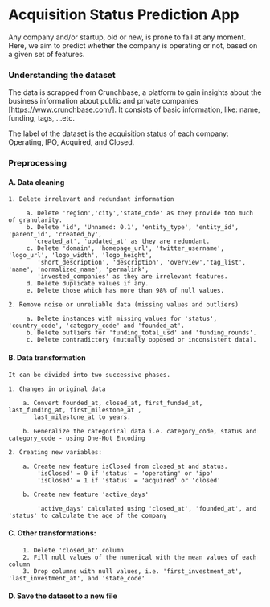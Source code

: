 # Acquisition Status Prediction App

Any company and/or startup, old or new, is prone to fail at any moment. Here, we aim to predict whether the company is operating or not, based on a given set of features.

### Understanding the dataset
The data is scrapped from Crunchbase, a platform to gain insights about the business information about public and private companies [https://www.crunchbase.com/]. It consists of basic information, like: name, funding, tags, ...etc.

The label of the dataset is the acquisition status of each company: Operating, IPO, Acquired, and Closed.

### Preprocessing

#### A. Data cleaning

    1. Delete irrelevant and redundant information
    
         a. Delete 'region','city','state_code' as they provide too much of granularity.
         b. Delete 'id', 'Unnamed: 0.1', 'entity_type', 'entity_id', 'parent_id', 'created_by',
           'created_at', 'updated_at' as they are redundant.
         c. Delete 'domain', 'homepage_url', 'twitter_username', 'logo_url', 'logo_width', 'logo_height',           
            'short_description', 'description', 'overview','tag_list', 'name', 'normalized_name', 'permalink',    
            'invested_companies' as they are irrelevant features.
         d. Delete duplicate values if any.
         e. Delete those which has more than 98% of null values.

    2. Remove noise or unreliable data (missing values and outliers)
    
         a. Delete instances with missing values for 'status', 'country_code', 'category_code' and 'founded_at'.
         b. Delete outliers for 'funding_total_usd' and 'funding_rounds'.
         c. Delete contradictory (mutually opposed or inconsistent data).
 
#### B. Data transformation

    It can be divided into two successive phases.

    1. Changes in original data

        a. Convert founded_at, closed_at, first_funded_at, last_funding_at, first_milestone_at ,
           last_milestone_at to years.

        b. Generalize the categorical data i.e. category_code, status and category_code - using One-Hot Encoding 
    
    2. Creating new variables:

        a. Create new feature isClosed from closed_at and status.
            'isClosed' = 0 if 'status' = 'operating' or 'ipo'
            'isClosed' = 1 if 'status' = 'acquired' or 'closed'

        b. Create new feature 'active_days'

            'active_days' calculated using 'closed_at', 'founded_at', and 'status' to calculate the age of the company
        
#### C. Other transformations:

        1. Delete 'closed_at' column
        2. Fill null values of the numerical with the mean values of each column
        3. Drop columns with null values, i.e. 'first_investment_at', 'last_investment_at', and 'state_code'
        
#### D. Save the dataset to a new file
